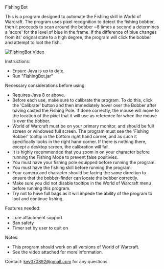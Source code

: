 Fishing Bot

This is a program designed to automate the Fishing skill in World of Warcraft. The program uses pixel recognition to detect the fishing bobber, then it proceeds to scan around the bobber ~8 times a second a determines a 'score' for the level of blue in the frame. If the difference of blue changes from its' orignal state to a high degree, the program will click the bobber and attempt to loot the fish.

[![FishingBot Video](http://img.youtube.com/vi/UP0pyAsMffg/0.jpg)](https://www.youtube.com/watch?v=UP0pyAsMffg)

Instructions: 

* Ensure Java is up to date.
* Run "FishingBot.jar"

Necessary considerations before using:

* Requires Java 8 or above.
* Before each use, make sure to calibrate the program. To do this, click the 'Calibrate' button and then immediately hover over the Bobber after having casted the Fishing Pole. If done correctly, the mouse will move to the location of the pixel that it will use as reference for when the mouse is over the bobber.
* World of Warcraft must be on your primary monitor, and should be full screen or windowed full screen. The program must see the 'Fishing Bobber' tooltip in the bottom right hand corner, and as such it specifically looks in the right hand corner. If there is nothing there, except a desktop screen, the calibration will fail.
* It is highly recommended that you zoom in on your character before running the Fishing Mode to prevent false positivies. 
* You must have your fishing pole equipped before running the program.
* You must have the fishing skill before running the program.
* Your camera and character should be facing the same direction to ensure that the bobber-finder can locate the bobber correctly.
* Make sure you did not disable tooltips in the World of Warcraft menu before running this program.
* Try not to have full bags as it will impede the ability of the program to loot and continue fishing.

Features needed:

* Lure attachment support
* Ban safety
* Timer set by user to quit on

Notes: 

* This program should work on all versions of World of Warcraft. 
* See the video attached for more information.

Contact:
kev070892@gmail.com for any questions.